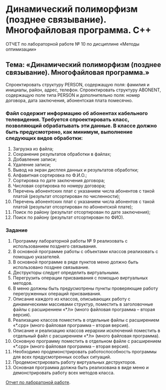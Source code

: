 # Динамический полиморфизм (позднее связывание). Многофайловая программа. C++

ОТЧЕТ
по лабораторной работе № 10
по дисциплине «Методы оптимизации»

## Тема: «Динамический полиморфизм (позднее связывание). Многофайловая программа.»

Спроектировать структуру PERSON, содержащую поля: фамилия и инициалы, район, адрес, телефон.
Спроектировать структуру ABONENT, содержащую поле типа PERSON и дополнительно поля: номер договора, дата заключения, абонентская плата помесячно.

### Файл содержит информацию об абонентах кабельного телевидения. Требуется спроектировать класс, позволяющий обрабатывать эти данные. В классе должно быть предусмотрено, как минимум, выполнение следующих видов обработки:

1.	Загрузка из файла;
2.	Сохранение результатов обработки в файлах;
3.	Добавление записи;
4.	Удаление записи;
5.	Вывод на экран дисплея данных и результатов обработки;
6.	Алфавитная сортировка по Ф.И.О.;
7.	Сортировка по дате заключения договора;
8.	Числовая сортировка по номеру договора;
9.	Перечень абонентских плат с указанием числа абонентов с такой платой (результат отсортирован по численности);
10.	Перечень абонентских плат с указанием числа абонентов с такой платой (результат отсортирован по абонентской плате);
11.	Поиск по району (результат отсортирован по дате заключения);
12.	Поиск по району (результат отсортирован по ФИО).
    
### Задание
1.	Программу лабораторной работы № 9 реализовать с использованием позднего связывания.
2.	В основной программе работы с объектами классов  реализовать с помощью указателей.
3.	В основной программе в ряде пунктов меню должно быть использовано позднее связывание.
4.	Деструкторы следует определить виртуальными.
5.	Перегрузить операции присваивания с помощью виртуальных методов.
6.	В меню должны быть предусмотрены пункты проверяющие работу перегруженных операций присваивания.
7.	Описание каждого из классов, описывающих работу с динамическими массивами структур, поместить в заголовочные файлы с расширением «*.h» (много файловая программа – вторая версия).
8.	Реализацию классов поместить в отдельные файлы с расширением «*.cpp» (много файловая программа – вторая версия).
9.	Описание и реализацию классов иерархии исключений поместить в отдельный файл с расширением «*.h» (много файловая программа).
10.	Основную программу поместить в отдельном файле с расширением «*.cpp» (много файловая программа – вторая версия).
11.	Необходимо продемонстрировать работоспособность программы для всех предусмотренных особых ситуаций.
12.	Продемонстрировать работу виртуальных деструкторов.
13.	Основная программа должна быть реализована в виде меню и демонстрировать работу всех методов класса.

[Отчет по лаборатоной работе]([https://pages.github.com/](https://github.com/ktsmsnv/Dynamic-polymorphism/blob/main/ИВТ-421%20Самсонова%20Е.О.%20%20ЛР%20N-10%20СМП.docx)https://github.com/ktsmsnv/Dynamic-polymorphism/blob/main/ИВТ-421%20Самсонова%20Е.О.%20%20ЛР%20N-10%20СМП.docx).
